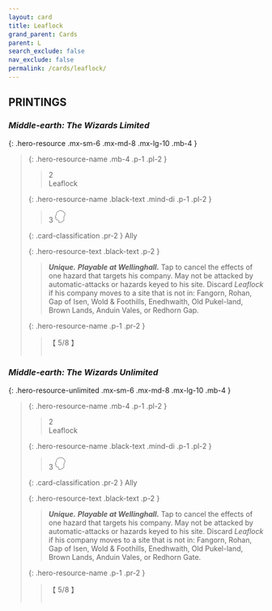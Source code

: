 ```yaml
---
layout: card
title: Leaflock
grand_parent: Cards
parent: L
search_exclude: false
nav_exclude: false
permalink: /cards/leaflock/
---
```


## PRINTINGS


### _Middle-earth: The Wizards Limited_

{: .hero-resource .mx-sm-6 .mx-md-8 .mx-lg-10 .mb-4 }
> {: .hero-resource-name .mb-4 .p-1 .pl-2 }
> > <div class="card-mp">2</div>
> > <div class="card-name">Leaflock</div>
>
> {: .hero-resource-name .black-text .mind-di .p-1 .pl-2 }
> > 3 ![](/assets/images/mind.svg)
>
> {: .card-classification .pr-2 }
> Ally
>
> {: .hero-resource-text .black-text .p-2 }
> > _**Unique.**_ _**Playable at Wellinghall.**_ Tap to cancel the effects of one hazard that targets his company. May not be attacked by automatic-attacks or hazards keyed to his site. Discard _Leaflock_ if his company moves to a site that is not in: Fangorn, Rohan, Gap of Isen, Wold & Foothills, Enedhwaith, Old Pukel-land, Brown Lands, Anduin Vales, or Redhorn Gap. 
> 
> {: .hero-resource-name .p-1 .pr-2 }
> > <div class="card-shield">【 5/8 】</div>
> > <div class="card-corruption">&nbsp;</div>

### _Middle-earth: The Wizards Unlimited_

{: .hero-resource-unlimited .mx-sm-6 .mx-md-8 .mx-lg-10 .mb-4 }
> {: .hero-resource-name .mb-4 .p-1 .pl-2 }
> > <div class="card-mp">2</div>
> > <div class="card-name">Leaflock</div>
>
> {: .hero-resource-name .black-text .mind-di .p-1 .pl-2 }
> > 3 ![](/assets/images/mind.svg)
>
> {: .card-classification .pr-2 }
> Ally
>
> {: .hero-resource-text .black-text .p-2 }
> > _**Unique.**_ _**Playable at Wellinghall.**_ Tap to cancel the effects of one hazard that targets his company. May not be attacked by automatic-attacks or hazards keyed to his site. Discard _Leaflock_ if his company moves to a site that is not in: Fangorn, Rohan, Gap of Isen, Wold & Foothills, Enedhwaith, Old Pukel-land, Brown Lands, Anduin Vales, or Redhorn Gate. 
> 
> {: .hero-resource-name .p-1 .pr-2 }
> > <div class="card-shield">【 5/8 】</div>
> > <div class="card-corruption">&nbsp;</div>
